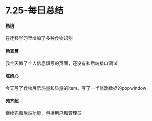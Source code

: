 # 7.25-每日总结

#### 杨逍
在迁移学习里增加了多种食物识别
#### 杨宣慧
我今天做了个人信息填写的页面，还没有和后端接口调试
#### 陈婧心
今天写了食物展示热量和质量的item，写了一半修改数据的popwindow
#### 苑齐超
继续完善后端功能，包括用户和管理员
